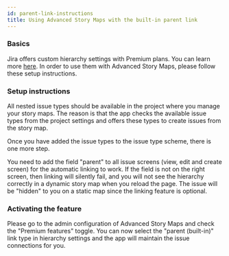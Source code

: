 ```yaml
---
id: parent-link-instructions
title: Using Advanced Story Maps with the built-in parent link
---
```


### Basics

Jira offers custom hierarchy settings with Premium plans. You can learn more [here](https://support.atlassian.com/jira-software-cloud/docs/configure-custom-hierarchy-levels-in-advanced-roadmaps/).
In order to use them with Advanced Story Maps, please follow these setup instructions.

### Setup instructions

All nested issue types should be available in the project where you manage your story maps. The reason is that the app checks the available issue types from the project settings and offers these types to create issues from the story map.

Once you have added the issue types to the issue type scheme, there is one more step.

You need to add the field "parent" to all issue screens (view, edit and create screen) for the automatic linking to work. If the field is not on the right screen, then linking will silently fail, and you will not see the hierarchy correctly in a dynamic story map when you reload the page. The issue will be "hidden" to you on a static map since the linking feature is optional.

### Activating the feature

Please go to the admin configuration of Advanced Story Maps and check the "Premium features" toggle. You can now select the
"parent (built-in)" link type in hierarchy settings and the app will maintain the issue connections for you.